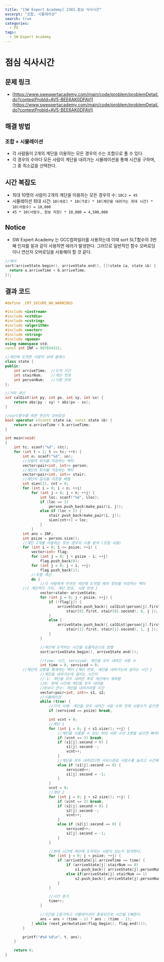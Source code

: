 ```yaml
---
title: "[SW Expert Academy] 2383.점심 식사시간"
excerpt: "조합, 시뮬레이션"
search: true
categories:
  - PS
tags:
  - SW Expert Academy
---
```


# 점심 식사시간

## 문제 링크
- [https://www.swexpertacademy.com/main/code/problem/problemDetail.do?contestProbId=AV5-BEE6AK0DFAVl](https://www.swexpertacademy.com/main/code/problem/problemDetail.do?contestProbId=AV5-BEE6AK0DFAVl)

## 해결 방법
### 조합 + 시뮬레이션
- 각 사람들이 2개의 계단을 이용하는 모든 경우의 수는 조합으로 풀 수 있다.
- 각 경우의 수마다 모든 사람이 계단을 내려가는 시뮬레이션을 통해 시간을 구하며, 그 중 최소값을 선택한다.

## 시간 복잡도
- 최대 10명의 사람이 2개의 계단을 이용하는 모든 경우의 수: ```10C2 = 45```
- 시뮬레이션 최대 시간: ```10(세로) * 10(가로) * 10(계단을 내려가는 최대 시간) * 10(사람수) = 10,000```
- ```45 * 10(사람수, 정보 저장) * 10,000 = 4,500,000```

## Notice
- SW Expert Academy 는 GCC컴파일러를 사용하는데 이때 sort SLT함수의 3번째 인자를 밑과 같이 사용하면 에러가 발생한다. 그러므로 일반적인 함수 오버로딩이나 연산자 오버로딩을 사용해야 할 것 같다.

```cpp
//에러
sort(arriveState.begin(), arriveState.end(), [](state &a, state &b) {
  return a.arriveTime < b.arriveTime;
});
```

##  결과 코드

```cpp
#define _CRT_SECURE_NO_WARNINGS

#include <iostream>
#include <cstdio>
#include <cstring>
#include <algorithm>
#include <vector>
#include <string>
#include <queue>
using namespace std;
const int INF = 987654321;

//계단에 도착한 사람의 상태 클래스
class state {
public:
	int arriveTime;  //도착 시간
	int stairNum;    //계단 번호
	int personNum;   //사람 번호
};

//거리 계산
int calDist(int py, int px, int sy, int sx) {
	return abs(py - sy) + abs(px - sx);
}

//sort함수를 위한 연산자 오버로딩
bool operator <(const state &a, const state &b) {
	return a.arriveTime < b.arriveTime;
}

int main(void)
{
	int tc; scanf("%d", &tc);
	for (int t = 1; t <= tc; ++t) {
		int n; scanf("%d", &n);
		//사람의 위치를 저장하는 벡터
		vector<pair<int, int>> person;
		//계단의 위치를 저장하는 벡터
		vector<pair<int, int>> stair;
		//계단의 길이를 저장할 배열
		int sLen[2], cnt = 0;
		for (int i = 0; i < n; ++i)
			for (int j = 0; j < n; ++j) {
				int loc; scanf("%d", &loc);
				if (loc == 1)
					person.push_back(make_pair(i, j));
				else if (loc > 1) {
					stair.push_back(make_pair(i, j));
					sLen[cnt++] = loc;
				}
			}
		int ans = INF;
		int psize = person.size();
		//계단 2개를 이용하는 모든 경우의 수를 탐색 (조합 사용)
		for (int i = 0; i <= psize; ++i) {
			vector<int> flag;
			for (int j = 0; j < psize - i; ++j)
				flag.push_back(0);
			for (int j = 0; j < i; ++j)
				flag.push_back(1);
			//조합 계산
			do {
				//각 사람에게 주어진 계단에 도착할 때의 정보를 저장하는 벡터
        //{ 계단까지 거리, 계단 번호, 사람 번호 }
				vector<state> arriveState;
				for (int j = 0; j < psize; ++j) {
					if (!flag[j]) {
						arriveState.push_back({ calDist(person[j].first, person[j].second,
							stair[0].first, stair[0].second), 0, j });
					}
					else {
						arriveState.push_back({ calDist(person[j].first, person[j].second,
							stair[1].first, stair[1].second), 1, j });
					}
				}

				//계단에 도착하는 시간을 오름차순으로 정렬
				sort(arriveState.begin(), arriveState.end());

				//time: 시간, serviced: 계단을 모두 내려간 사람 수
				int time = 0, serviced = 0;
        //계단의 상황을 통제하는 벡터 {계단 번호, 계단을 내려가는데 걸리는 시간 }
				//계단을 내려가는데 걸리는 시간이
				//-1: 계단을 모두 내려온 후로 계산에서 제외함
				//0: 현재 시간에 계단을 모두 내려옴
				//0보다 큰수: 계단을 내려거야할 시간
				vector<pair<int, int>> s1, s2;
				//시뮬레이션
				while (true) {
					//기저 사례: 계단을 모두 내려간 사람 수와 전체 사람수가 같으면 종료
					if (serviced == psize) break;

					int vcnt = 0;
					//계단 1
					for (int j = 0; j < s1.size(); ++j) {
						//계단을 사용할 수 있는 최대 사람 수인 3명을 넘으면 빠져나간다.
						if (vcnt == 3) break;
						if (s1[j].second > 0) {
							s1[j].second--;
							vcnt++;
						}
						//계단을 모두 내려갔다면 서비스완료 사람수를 늘리고 시간에 -1값을 넣는다.
						else if (s1[j].second == 0) {
							serviced++;
							s1[j].second = -1;
						}
					}
					vcnt = 0;
					//계단 2
					for (int j = 0; j < s2.size(); ++j) {
						if (vcnt == 3) break;
						if (s2[j].second > 0) {
							s2[j].second--;
							vcnt++;
						}
						else if (s2[j].second == 0) {
							serviced++;
							s2[j].second = -1;
						}
					}

					//현재 시간에 계단에 도착하는 사람이 있는지 탐색한다.
					for (int j = 0; j < psize; ++j) {
						if (arriveState[j].arriveTime == time) {
							if (arriveState[j].stairNum == 0)
								s1.push_back({ arriveState[j].personNum, sLen[0] });
							else if(arriveState[j].stairNum == 1)
								s2.push_back({ arriveState[j].personNum, sLen[1] });
						}
					}

					//시간 증가
					time++;
				}

				//시간을 1증가하고 시뮬레이션이 종료되므로 시간을 1빼준다.
				ans = ans < (time - 1) ? ans : (time - 1);
			} while (next_permutation(flag.begin(), flag.end()));
		}

		printf("#%d %d\n", t, ans);
	}

	return 0;
}
```

